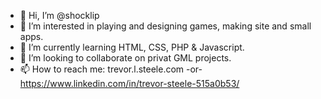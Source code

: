 - 👋 Hi, I’m @shocklip
- 👀 I’m interested in playing and designing games, making site and small apps.
- 🌱 I’m currently learning HTML, CSS, PHP & Javascript.
- 💞️ I’m looking to collaborate on privat GML projects.
- 📫 How to reach me: trevor.l.steele.com -or- https://www.linkedin.com/in/trevor-steele-515a0b53/

<!---
shocklip/shocklip is a ✨ special ✨ repository because its `README.md` (this file) appears on your GitHub profile.
You can click the Preview link to take a look at your changes.
--->
